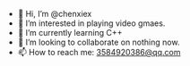 - 👋 Hi, I’m @chenxiex
- 👀 I’m interested in playing video gmaes.
- 🌱 I’m currently learning C++
- 💞️ I’m looking to collaborate on nothing now.
- 📫 How to reach me: 3584920386@qq.com

<!---
chenxiex/chenxiex is a ✨ special ✨ repository because its `README.md` (this file) appears on your GitHub profile.
You can click the Preview link to take a look at your changes.
--->
